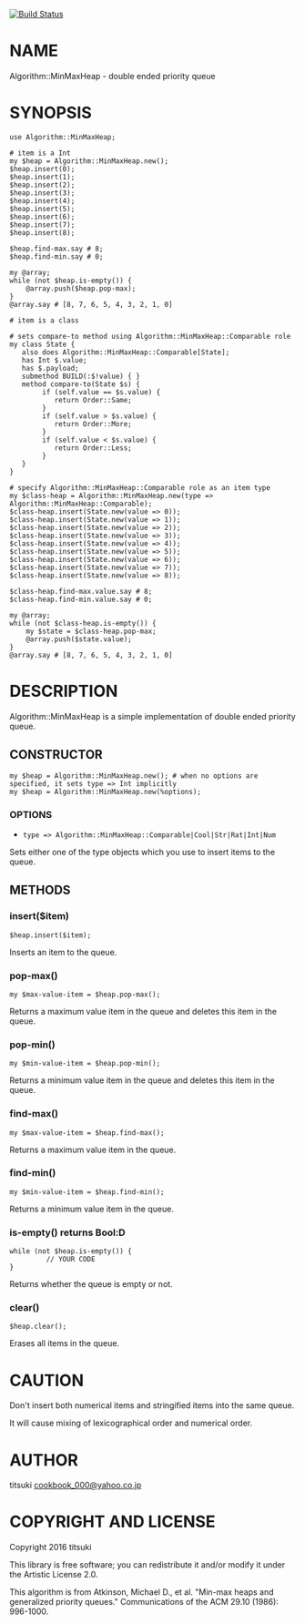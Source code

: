 [![Build Status](https://travis-ci.org/titsuki/p6-Algorithm-MinMaxHeap.svg?branch=master)](https://travis-ci.org/titsuki/p6-Algorithm-MinMaxHeap)

NAME
====

Algorithm::MinMaxHeap - double ended priority queue

SYNOPSIS
========

    use Algorithm::MinMaxHeap;

    # item is a Int
    my $heap = Algorithm::MinMaxHeap.new();
    $heap.insert(0);
    $heap.insert(1);
    $heap.insert(2);
    $heap.insert(3);
    $heap.insert(4);
    $heap.insert(5);
    $heap.insert(6);
    $heap.insert(7);
    $heap.insert(8);

    $heap.find-max.say # 8;
    $heap.find-min.say # 0;

    my @array;
    while (not $heap.is-empty()) {
	    @array.push($heap.pop-max);
    }
    @array.say # [8, 7, 6, 5, 4, 3, 2, 1, 0]

    # item is a class

    # sets compare-to method using Algorithm::MinMaxHeap::Comparable role
    my class State {
       also does Algorithm::MinMaxHeap::Comparable[State];
       has Int $.value;
       has $.payload;
       submethod BUILD(:$!value) { }
       method compare-to(State $s) {
   	        if (self.value == $s.value) {
   	           return Order::Same;
   	        }
   	        if (self.value > $s.value) {
   	           return Order::More;
   	        }	      
   	        if (self.value < $s.value) {
   	           return Order::Less;
   	        }
       }
    }

    # specify Algorithm::MinMaxHeap::Comparable role as an item type
    my $class-heap = Algorithm::MinMaxHeap.new(type => Algorithm::MinMaxHeap::Comparable);
    $class-heap.insert(State.new(value => 0));
    $class-heap.insert(State.new(value => 1));
    $class-heap.insert(State.new(value => 2));
    $class-heap.insert(State.new(value => 3));
    $class-heap.insert(State.new(value => 4));
    $class-heap.insert(State.new(value => 5));
    $class-heap.insert(State.new(value => 6));
    $class-heap.insert(State.new(value => 7));
    $class-heap.insert(State.new(value => 8));

    $class-heap.find-max.value.say # 8;
    $class-heap.find-min.value.say # 0;

    my @array;
    while (not $class-heap.is-empty()) {
	    my $state = $class-heap.pop-max;
	    @array.push($state.value);
    }
    @array.say # [8, 7, 6, 5, 4, 3, 2, 1, 0]

DESCRIPTION
===========

Algorithm::MinMaxHeap is a simple implementation of double ended priority queue.

CONSTRUCTOR
-----------

    my $heap = Algorithm::MinMaxHeap.new(); # when no options are specified, it sets type => Int implicitly
    my $heap = Algorithm::MinMaxHeap.new(%options);

### OPTIONS

  * `type => Algorithm::MinMaxHeap::Comparable|Cool|Str|Rat|Int|Num`

Sets either one of the type objects which you use to insert items to the queue.

METHODS
-------

### insert($item)

    $heap.insert($item);

Inserts an item to the queue.

### pop-max()

    my $max-value-item = $heap.pop-max();

Returns a maximum value item in the queue and deletes this item in the queue.

### pop-min()

    my $min-value-item = $heap.pop-min();

Returns a minimum value item in the queue and deletes this item in the queue.

### find-max()

    my $max-value-item = $heap.find-max();

Returns a maximum value item in the queue.

### find-min()

    my $min-value-item = $heap.find-min();

Returns a minimum value item in the queue.

### is-empty() returns Bool:D

    while (not $heap.is-empty()) {
	         // YOUR CODE
    }

Returns whether the queue is empty or not.

### clear()

    $heap.clear();

Erases all items in the queue.

CAUTION
=======

Don't insert both numerical items and stringified items into the same queue.

It will cause mixing of lexicographical order and numerical order.

AUTHOR
======

titsuki <cookbook_000@yahoo.co.jp>

COPYRIGHT AND LICENSE
=====================

Copyright 2016 titsuki

This library is free software; you can redistribute it and/or modify it under the Artistic License 2.0.

This algorithm is from Atkinson, Michael D., et al. "Min-max heaps and generalized priority queues." Communications of the ACM 29.10 (1986): 996-1000.
